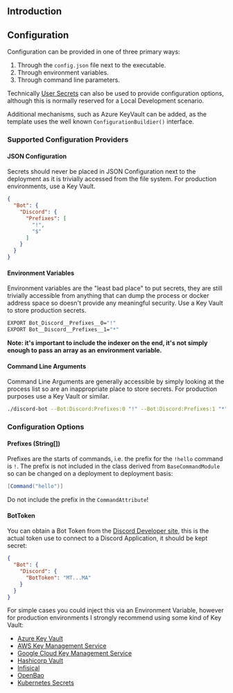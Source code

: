 ## Introduction

## Configuration

Configuration can be provided in one of three primary ways:

1. Through the `config.json` file next to the executable.
2. Through environment variables.
3. Through command line parameters.

Technically [User Secrets][msft-user-secrets] can also be used to provide configuration options, although this is
normally reserved for a Local Development scenario.

Additional mechanisms, such as Azure KeyVault can be added, as the template uses the well known
`ConfigurationBuildier()` interface.

### Supported Configuration Providers

#### JSON Configuration

Secrets should never be placed in JSON Configuration next to the deployment as it is trivially accessed from the file
system. For production environments, use a Key Vault.

```json
{
  "Bot": {
    "Discord": {
      "Prefixes": [
        "!",
        "$"
      ]
    }
  }
}
```

#### Environment Variables

Environment variables are the "least bad place" to put secrets, they are still trivially accessible from anything that
can dump the process or docker address space so doesn't provide any meaningful security. Use a Key Vault to store
production secrets.

```bash
EXPORT Bot_Discord__Prefixes__0="!"
EXPORT Bot__Discord__Prefixes__1="*"
```

**Note: it's important to include the indexer on the end, it's not simply enough to pass an array as an environment
variable.**

#### Command Line Arguments

Command Line Arguments are generally accessible by simply looking at the process list so are an inappropriate place to
store secrets. For production purposes use a Key Vault or similar.

```bash
./discord-bot --Bot:Discord:Prefixes:0 "!" --Bot:Discord:Prefixes:1 "*"
```

### Configuration Options

#### Prefixes (String[])

Prefixes are the starts of commands, i.e. the prefix for the `!hello` command is `!`. The prefix is not included in the
class derived from `BaseCommandModule` so can be changed on a deployment to deployment basis:

```csharp
[Command("hello")]
```

Do not include the prefix in the `CommandAttribute`!

#### BotToken

You can obtain a Bot Token from the [Discord Developer site](https://discord.com/developers/applications), this is the actual token use to connect to a Discord Application, it should be
kept secret:

```json
{
  "Bot": {
    "Discord": {
      "BotToken": "MT...MA"
    }
  }
}
```

For simple cases you could inject this via an Environment Variable, however for production environments I strongly
recommend using some kind of Key Vault:

- [Azure Key Vault][msft-keyvault]
- [AWS Key Management Service][aws-kms]
- [Google Cloud Key Management Service][gcp-kms]
- [Hashicorp Vault][hashicorp-vault]
- [Infisical][infisical]
- [OpenBao][openbao]
- [Kubernetes Secrets][k8s-secrets]

[msft-user-secrets]: https://learn.microsoft.com/en-us/aspnet/core/security/app-secrets?view=aspnetcore-8.0&tabs=windows

[msft-keyvault]: https://azure.microsoft.com/en-gb/products/key-vault

[aws-kms]: https://docs.aws.amazon.com/kms/latest/developerguide/overview.html

[gcp-kms]: https://cloud.google.com/kms/docs/key-management-service

[hashicorp-vault]: https://www.vaultproject.io/

[infisical]: https://infisical.com/

[openbao]: https://openbao.org/

[k8s-secrets]: https://kubernetes.io/docs/concepts/configuration/secret/